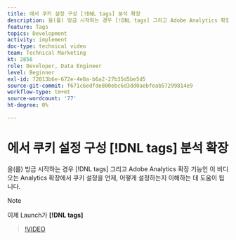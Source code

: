 ```yaml
---
title: 에서 쿠키 설정 구성 [!DNL tags] 분석 확장
description: 을(를) 방금 시작하는 경우 [!DNL tags] 그리고 Adobe Analytics 확장 기능인 이 비디오는 Analytics 확장에서 쿠키 설정을 언제, 어떻게 설정하는지 이해하는 데 도움이 됩니다.
feature: Tags
topics: Development
activity: implement
doc-type: technical video
team: Technical Marketing
kt: 2856
role: Developer, Data Engineer
level: Beginner
exl-id: 72013b6e-672e-4e8a-b6a2-27b35d5be5d5
source-git-commit: f671c6edfde800ebc6d3dd0aebfeab57299814e9
workflow-type: tm+mt
source-wordcount: '77'
ht-degree: 0%

---
```


# 에서 쿠키 설정 구성 [!DNL tags] 분석 확장

을(를) 방금 시작하는 경우 [!DNL tags] 그리고 Adobe Analytics 확장 기능인 이 비디오는 Analytics 확장에서 쿠키 설정을 언제, 어떻게 설정하는지 이해하는 데 도움이 됩니다.

>[!NOTE]
>
> 이제 Launch가 **[!DNL tags]**

>[!VIDEO](https://video.tv.adobe.com/v/27212/?quality=12&learn=on)
